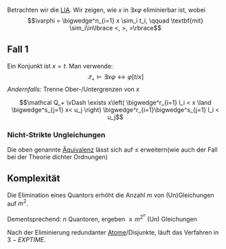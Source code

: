 Betrachten wir die [LIA](Logik/Ganzzahlige%20Lineare%20Arithmetik.md).
Wir zeigen, wie $x$ in $\exists x\varphi$ eliminierbar ist, wobei
$$\varphi = \bigwedge^n_{i=1} x \sim_i t_i, \qquad \textbf{mit} \sim_i\in\lbrace <, >, =\rbrace$$

## Fall 1
Ein Konjunkt ist $x=t$. Man verwende:
$$\mathcal Q_+ \vDash \exists x\varphi \leftrightarrow \varphi[t/x]$$
_Andernfalls_: Trenne Ober-/Untergrenzen von $x$

$$\mathcal Q_+ \vDash \exists x\left( \bigwedge^r_{i=1} l_i < x \land \bigwedge^s_{j=1} x< u_j \right) \bigwedge^r_{i=1}\bigwedge^s_{j=1} l_i < u_j$$

### Nicht-Strikte Ungleichungen

Die oben genannte [Äquivalenz](Äquivalenz.md) lässt sich auf $\le$ erweitern(wie auch der Fall bei der Theorie dichter Ordnungen)


## Komplexität

Die Elimination eines Quantors erhöht die Anzahl $m$ von (Un)Gleichungen auf $m^2$. 

Dementsprechend: $n$ Quantoren, ergeben $\ge m^{2^n}$ (Un) Gleichungen

Nach der Eliminierung redundanter [Atome](Logik/Atom.md)/Disjunkte, läuft das Verfahren in $3-EXPTIME$.

